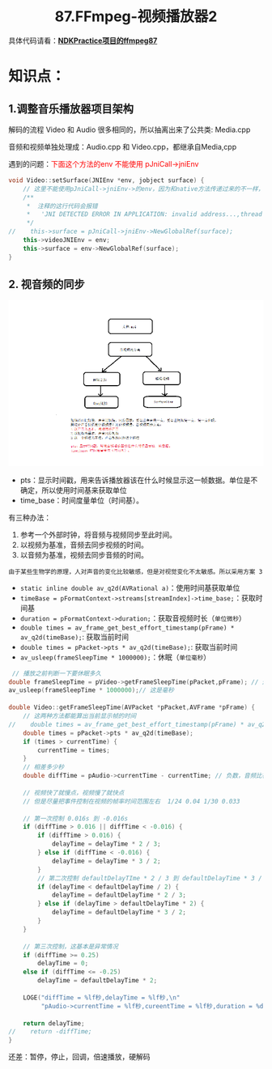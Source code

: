 # <center>87.FFmpeg-视频播放器2<center>

具体代码请看：**[NDKPractice项目的ffmpeg87](https://github.com/EastUp/NDKPractice/tree/master/ffmpeg86)**

# 知识点：

## 1.调整音乐播放器项目架构

解码的流程 Video 和 Audio 很多相同的，所以抽离出来了公共类: Media.cpp

音频和视频单独处理成：Audio.cpp 和 Video.cpp，都继承自Media,cpp

遇到的问题：<font color = red>下面这个方法的env 不能使用 pJniCall->jniEnv</font>

```c++
void Video::setSurface(JNIEnv *env, jobject surface) {
    // 这里不能使用pJniCall->jniEnv->的env，因为和native方法传递过来的不一样，而且不相等
    /**
     *  注释的这行代码会报错
     *   'JNI DETECTED ERROR IN APPLICATION: invalid address...,thread Thread[21,tid=25717,Native,Thread*=0xc2e4a000,peer=0x12e40000,"Thread-3"] using JNIEnv* from thread Thread[1,tid=25650,Runnable,Thread*=0xf1b71e00,peer=0x757719a0,"main"]
     */
//    this->surface = pJniCall->jniEnv->NewGlobalRef(surface);
    this->videoJNIEnv = env;
    this->surface = env->NewGlobalRef(surface);
}
```

## 2. 视音频的同步

![](../pic/87.视音频同步.png)

- pts：显示时间戳，用来告诉播放器该在什么时候显示这一帧数据。单位是不确定，所以使用时间基来获取单位
- time_base：时间度量单位（时间基）。

有三种办法：

1. 参考一个外部时钟，将音频与视频同步至此时间。
2. 以视频为基准，音频去同步视频的时间。
3. 以音频为基准，视频去同步音频的时间。

`由于某些生物学的原理，人对声音的变化比较敏感，但是对视觉变化不太敏感。所以采用方案 3 `

- `static inline double av_q2d(AVRational a)`：使用时间基获取单位
- `timeBase = pFormatContext->streams[streamIndex]->time_base;`：获取时间基
- `duration = pFormatContext->duration;`：获取音视频时长（`单位微秒`）
- `double times = av_frame_get_best_effort_timestamp(pFrame) * av_q2d(timeBase);`: 获取当前时间
- `double times = pPacket->pts * av_q2d(timeBase);`: 获取当前时间
- `av_usleep(frameSleepTime * 1000000);`：休眠（`单位毫秒`）


```c++
 // 播放之前判断一下要休眠多久
double frameSleepTime = pVideo->getFrameSleepTime(pPacket,pFrame); // 这是秒
av_usleep(frameSleepTime * 1000000);// 这是毫秒

double Video::getFrameSleepTime(AVPacket *pPacket,AVFrame *pFrame) {
    // 这两种方法都能算出当前显示帧的时间
//    double times = av_frame_get_best_effort_timestamp(pFrame) * av_q2d(timeBase);
    double times = pPacket->pts * av_q2d(timeBase);
    if (times > currentTime) {
        currentTime = times;
    }
    // 相差多少秒
    double diffTime = pAudio->currentTime - currentTime; // 负数，音频比视频慢

    // 视频快了就慢点，视频慢了就快点
    // 但是尽量把事件控制在视频的帧率时间范围左右  1/24 0.04 1/30 0.033

    // 第一次控制 0.016s 到 -0.016s
    if (diffTime > 0.016 || diffTime < -0.016) {
        if (diffTime > 0.016) {
            delayTime = delayTime * 2 / 3;
        } else if (diffTime < -0.016) {
            delayTime = delayTime * 3 / 2;
        }
        // 第二次控制 defaultDelayTIme * 2 / 3 到 defaultDelayTime * 3 / 2
        if (delayTime < defaultDelayTime / 2) {
            delayTime = defaultDelayTime * 2 / 3;
        } else if (delayTime > defaultDelayTime * 2) {
            delayTime = defaultDelayTime * 3 / 2;
        }
    }

    // 第三次控制，这基本是异常情况
    if (diffTime >= 0.25)
        delayTime = 0;
    else if (diffTime <= -0.25)
        delayTime = defaultDelayTime * 2;

    LOGE("diffTime = %lf秒,delayTime = %lf秒,\n"
         "pAudio->currentTime = %lf秒,cureentTime = %lf秒,duration = %d秒",diffTime,delayTime,pAudio->currentTime,currentTime,duration/1000/1000);

    return delayTime;
//    return -diffTime;
}
```

还差：暂停，停止，回调，倍速播放，硬解码








